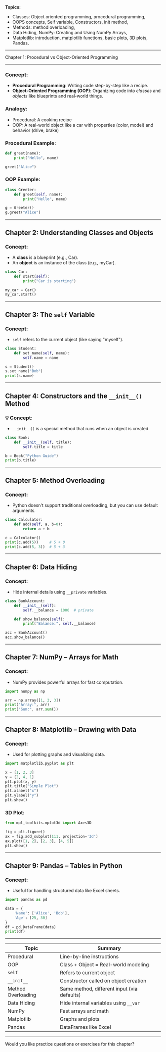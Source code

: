 **Topics:**
- Classes: Object oriented programming, procedural programming,
- OOPS concepts, Self variable, Constructors, init method,
- Methods: method overloading,
- Data Hiding, NumPy: Creating and Using NumPy Arrays,
- Matplotlib: introduction, matplotlib functions, basic plots, 3D plots, Pandas.


---
 Chapter 1: Procedural vs Object-Oriented Programming

---

###  Concept:
- **Procedural Programming**: Writing code step-by-step like a recipe.
- **Object-Oriented Programming (OOP)**: Organizing code into *classes* and *objects* like blueprints and real-world things.

###  Analogy:
- Procedural: A cooking recipe
- OOP: A real-world object like a car with properties (color, model) and behavior (drive, brake)

###  Procedural Example:
```python
def greet(name):
    print("Hello", name)

greet("Alice")
```

###  OOP Example:
```python
class Greeter:
    def greet(self, name):
        print("Hello", name)

g = Greeter()
g.greet("Alice")
```

---

##  Chapter 2: Understanding Classes and Objects

###  Concept:
- A **class** is a blueprint (e.g., Car).
- An **object** is an instance of the class (e.g., myCar).

```python
class Car:
    def start(self):
        print("Car is starting")

my_car = Car()
my_car.start()
```

---

##  Chapter 3: The `self` Variable

###  Concept:
- `self` refers to the current object (like saying "myself").

```python
class Student:
    def set_name(self, name):
        self.name = name

s = Student()
s.set_name("Bob")
print(s.name)
```

---

##  Chapter 4: Constructors and the `__init__()` Method

### 💡 Concept:
- `__init__()` is a special method that runs when an object is created.

```python
class Book:
    def __init__(self, title):
        self.title = title

b = Book("Python Guide")
print(b.title)
```

---

##  Chapter 5: Method Overloading

### Concept:
- Python doesn't support traditional overloading, but you can use default arguments.

```python
class Calculator:
    def add(self, a, b=0):
        return a + b

c = Calculator()
print(c.add(5))     # 5 + 0
print(c.add(5, 3))  # 5 + 3
```

---

##  Chapter 6: Data Hiding

###  Concept:
- Hide internal details using `__private` variables.

```python
class BankAccount:
    def __init__(self):
        self.__balance = 1000  # private

    def show_balance(self):
        print("Balance:", self.__balance)

acc = BankAccount()
acc.show_balance()
```

---

##  Chapter 7: NumPy – Arrays for Math

### Concept:
- NumPy provides powerful arrays for fast computation.

```python
import numpy as np

arr = np.array([1, 2, 3])
print("Array:", arr)
print("Sum:", arr.sum())
```

---

##  Chapter 8: Matplotlib – Drawing with Data

### Concept:
- Used for plotting graphs and visualizing data.

```python
import matplotlib.pyplot as plt

x = [1, 2, 3]
y = [2, 4, 1]
plt.plot(x, y)
plt.title("Simple Plot")
plt.xlabel("x")
plt.ylabel("y")
plt.show()
```

### 3D Plot:
```python
from mpl_toolkits.mplot3d import Axes3D

fig = plt.figure()
ax = fig.add_subplot(111, projection='3d')
ax.plot([1, 2], [2, 3], [4, 5])
plt.show()
```

---

##  Chapter 9: Pandas – Tables in Python

### Concept:
- Useful for handling structured data like Excel sheets.

```python
import pandas as pd

data = {
    'Name': ['Alice', 'Bob'],
    'Age': [25, 30]
}
df = pd.DataFrame(data)
print(df)
```

---

| Topic | Summary |
|------|---------|
| Procedural | Line-by-line instructions |
| OOP | Class + Object = Real-world modeling |
| `self` | Refers to current object |
| `__init__` | Constructor called on object creation |
| Method Overloading | Same method, different input (via defaults) |
| Data Hiding | Hide internal variables using `__var` |
| NumPy | Fast arrays and math |
| Matplotlib | Graphs and plots |
| Pandas | DataFrames like Excel |

---

Would you like practice questions or exercises for this chapter?
